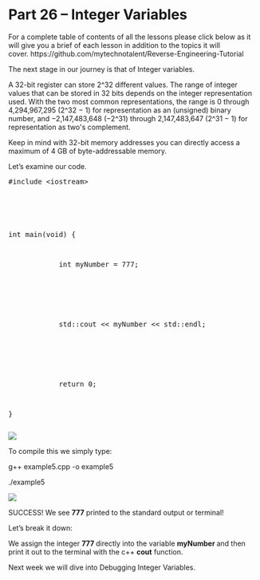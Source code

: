 <h1>Part 26 – Integer Variables</h1><p>For a complete table of contents of all the lessons please click below as it will give you a brief of each lesson in addition to the topics it will cover. https://github.com/mytechnotalent/Reverse-Engineering-Tutorial</p><p>The next stage in our journey is that of Integer variables. </p><p>A 32-bit register can store 2^32 different values. The range of integer values that can be stored in 32 bits depends on the integer representation used. With the two most common representations, the range is 0 through 4,294,967,295 (2^32 − 1) for representation as an (unsigned) binary number, and −2,147,483,648 (−2^31) through 2,147,483,647 (2^31 − 1) for representation as two's complement.</p><p>Keep in mind with 32-bit memory addresses you can directly access a maximum of 4 GB of byte-addressable memory.</p><p>Let’s examine our code.</p><pre spellcheck="false">#include &lt;iostream&gt;

 

int main(void) {

            int myNumber = 777;

 

            std::cout &lt;&lt; myNumber &lt;&lt; std::endl;

 

            return 0;

}
</pre><div class="slate-resizable-image-embed slate-image-embed__resize-full-width"><img src="https://media-exp1.licdn.com/dms/image/C4E12AQFFzKE2-NeJbw/article-inline_image-shrink_1000_1488/0/1520215369999?e=1614211200&amp;v=beta&amp;t=tcd0zfGK3F2vSd51-VRdfAowyhHj5wXJaxr7zh1tD0A"/></div><p>To compile this we simply type:</p><p>g++ example5.cpp -o example5</p><p>./example5</p><div class="slate-resizable-image-embed slate-image-embed__resize-full-width"><img src="https://media-exp1.licdn.com/dms/image/C4E12AQFyKh1MJYpK9A/article-inline_image-shrink_1000_1488/0/1520195285687?e=1614211200&amp;v=beta&amp;t=6ZztORjcanzS5t2iEaY0ME83-6C6OK94tOAFd8QHHNc"/></div><p>SUCCESS! We see <strong>777</strong> printed to the standard output or terminal!</p><p>Let’s break it down:</p><p>We assign the integer <strong>777 </strong>directly into the variable <strong>myNumber </strong>and then print it out to the terminal with the c++ <strong>cout</strong> function.</p><p>Next week we will dive into Debugging Integer Variables.</p>